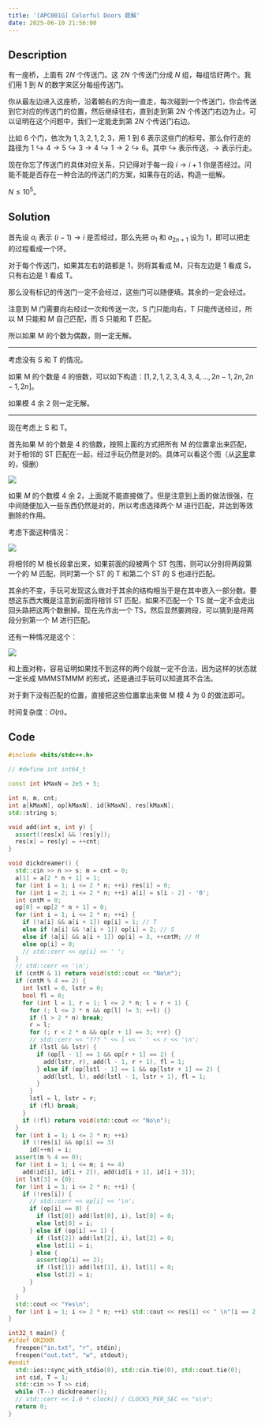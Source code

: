 ```yaml
---
title: '[APC001G] Colorful Doors 题解'
date: 2025-06-10 21:56:00
---
```


## Description

有一座桥，上面有 $2N$ 个传送门。这 $2N$ 个传送门分成 $N$ 组，每组恰好两个。我们用 $1$ 到 $N$ 的数字来区分每组传送门。

你从最左边进入这座桥，沿着朝右的方向一直走，每次碰到一个传送门，你会传送到它对应的传送门的位置，然后继续往右，直到走到第 $2N$ 个传送门右边为止。可以证明在这个问题中，我们一定能走到第 $2N$ 个传送门右边。

比如 6 个门，依次为 $1, 3, 2, 1, 2, 3$，用 $1$ 到 $6$ 表示这些门的标号。那么你行走的路径为 $1 \hookrightarrow 4 \rightarrow 5 \hookrightarrow 3 \rightarrow 4 \hookrightarrow 1 \rightarrow 2 \hookrightarrow 6$。其中 $\hookrightarrow$ 表示传送，$\rightarrow$ 表示行走。

现在你忘了传送门的具体对应关系，只记得对于每一段 $i \to i+1$ 你是否经过。问能不能是否存在一种合法的传送门的方案，如果存在的话，构造一组解。

$N\leq 10^5$。

## Solution

首先设 $a_i$ 表示 $(i-1)\to i$ 是否经过，那么先把 $a_1$ 和 $a_{2n+1}$ 设为 $1$，即可以把走的过程看成一个环。

对于每个传送门，如果其左右的路都是 $1$，则将其看成 M，只有左边是 $1$ 看成 S，只有右边是 $1$ 看成 T。

那么没有标记的传送门一定不会经过，这些门可以随便填。其余的一定会经过。

注意到 M 门需要向右经过一次和传送一次，S 门只能向右，T 只能传送经过，所以 M 只能和 M 自己匹配，而 S 只能和 T 匹配。

所以如果 M 的个数为偶数，则一定无解。

---

考虑没有 S 和 T 的情况。

如果 M 的个数是 $4$ 的倍数，可以如下构造：$[1,2,1,2,3,4,3,4,\ldots,2n-1,2n,2n-1,2n]$。

如果模 $4$ 余 $2$ 则一定无解。

---

现在考虑上 S 和 T。

首先如果 M 的个数是 $4$ 的倍数，按照上面的方式把所有 M 的位置拿出来匹配，对于相邻的 ST 匹配在一起，经过手玩仍然是对的。具体可以看这个图（从[这里](https://www.luogu.com.cn/article/u1z637fr)拿的，侵删）

![](https://cdn.luogu.com.cn/upload/image_hosting/ubgroho1.png)

如果 $M$ 的个数模 $4$ 余 $2$，上面就不能直接做了。但是注意到上面的做法很强，在中间随便加入一些东西仍然是对的，所以考虑选择两个 M 进行匹配，并达到等效删除的作用。

考虑下面这种情况：

![](https://cdn.luogu.com.cn/upload/image_hosting/dh9c9715.png)

将相邻的 M 极长段拿出来，如果前面的段被两个 ST 包围，则可以分别将两段第一个的 M 匹配，同时第一个 ST 的 T 和第二个 ST 的 S 也进行匹配。

其余的不变，手玩可发现这么做对于其余的结构相当于是在其中嵌入一部分数。要想这东西大概是注意到前面将相邻 ST 匹配，如果不匹配一个 TS 就一定不会走出回头路把这两个数删掉。现在先作出一个 TS，然后显然要跨段，可以猜到是将两段分别第一个 M 进行匹配。

还有一种情况是这个：

![](https://cdn.luogu.com.cn/upload/image_hosting/h9murg4i.png)

和上面对称，容易证明如果找不到这样的两个段就一定不合法，因为这样的状态就一定长成 MMMSTMMM 的形式，还是通过手玩可以知道其不合法。

对于剩下没有匹配的位置，直接把这些位置拿出来做 M 模 $4$ 为 $0$ 的做法即可。

时间复杂度：$O(n)$。

## Code

```cpp
#include <bits/stdc++.h>

// #define int int64_t

const int kMaxN = 2e5 + 5;

int n, m, cnt;
int a[kMaxN], op[kMaxN], id[kMaxN], res[kMaxN];
std::string s;

void add(int x, int y) {
  assert(!res[x] && !res[y]);
  res[x] = res[y] = ++cnt;
}

void dickdreamer() {
  std::cin >> n >> s; m = cnt = 0;
  a[1] = a[2 * n + 1] = 1;
  for (int i = 1; i <= 2 * n; ++i) res[i] = 0;
  for (int i = 2; i <= 2 * n; ++i) a[i] = s[i - 2] - '0';
  int cntM = 0;
  op[0] = op[2 * n + 1] = 0;
  for (int i = 1; i <= 2 * n; ++i) {
    if (!a[i] && a[i + 1]) op[i] = 1; // T
    else if (a[i] && !a[i + 1]) op[i] = 2; // S
    else if (a[i] && a[i + 1]) op[i] = 3, ++cntM; // M
    else op[i] = 0;
    // std::cerr << op[i] << ' ';
  }
  // std::cerr << '\n';
  if (cntM & 1) return void(std::cout << "No\n");
  if (cntM % 4 == 2) {
    int lstl = 0, lstr = 0;
    bool fl = 0;
    for (int l = 1, r = 1; l <= 2 * n; l = r + 1) {
      for (; l <= 2 * n && op[l] != 3; ++l) {}
      if (l > 2 * n) break;
      r = l;
      for (; r < 2 * n && op[r + 1] == 3; ++r) {}
      // std::cerr << "??? " << l << ' ' << r << '\n';
      if (lstl && lstr) {
        if (op[l - 1] == 1 && op[r + 1] == 2) {
          add(lstr, r), add(l - 1, r + 1), fl = 1;
        } else if (op[lstl - 1] == 1 && op[lstr + 1] == 2) {
          add(lstl, l), add(lstl - 1, lstr + 1), fl = 1;
        }
      }
      lstl = l, lstr = r;
      if (fl) break;
    }
    if (!fl) return void(std::cout << "No\n");
  }
  for (int i = 1; i <= 2 * n; ++i)
    if (!res[i] && op[i] == 3)
      id[++m] = i;
  assert(m % 4 == 0);
  for (int i = 1; i <= m; i += 4)
    add(id[i], id[i + 2]), add(id[i + 1], id[i + 3]);
  int lst[3] = {0};
  for (int i = 1; i <= 2 * n; ++i) {
    if (!res[i]) {
      // std::cerr << op[i] << '\n';
      if (op[i] == 0) {
        if (lst[0]) add(lst[0], i), lst[0] = 0;
        else lst[0] = i;
      } else if (op[i] == 1) {
        if (lst[2]) add(lst[2], i), lst[2] = 0;
        else lst[1] = i;
      } else {
        assert(op[i] == 2);
        if (lst[1]) add(lst[1], i), lst[1] = 0;
        else lst[2] = i;
      }
    }
  }
  std::cout << "Yes\n";
  for (int i = 1; i <= 2 * n; ++i) std::cout << res[i] << " \n"[i == 2 * n];
}

int32_t main() {
#ifdef ORZXKR
  freopen("in.txt", "r", stdin);
  freopen("out.txt", "w", stdout);
#endif
  std::ios::sync_with_stdio(0), std::cin.tie(0), std::cout.tie(0);
  int cid, T = 1;
  std::cin >> T >> cid;
  while (T--) dickdreamer();
  // std::cerr << 1.0 * clock() / CLOCKS_PER_SEC << "s\n";
  return 0;
}
```